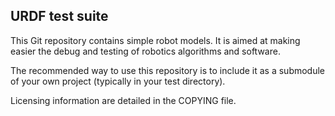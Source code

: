 URDF test suite
---------------

This Git repository contains simple robot models. It is aimed at
making easier the debug and testing of robotics algorithms and
software.

The recommended way to use this repository is to include it as a
submodule of your own project (typically in your test directory).


Licensing information are detailed in the COPYING file.
